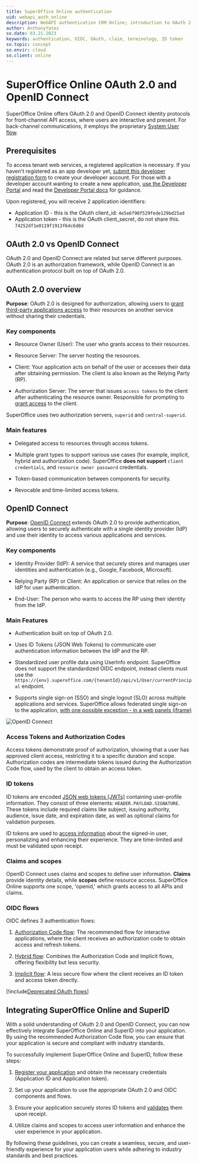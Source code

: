 ```yaml
---
title: SuperOffice Online authentication
uid: webapi_auth_online
description: WebAPI authentication CRM Online; introduction to OAuth 2.0 and OpenID Connect
author: AnthonyYates
so.date: 03.21.2023
keywords: authentication, OIDC, OAuth, claim, terminology, ID token
so.topic: concept
so.envir: cloud
so.client: online
---
```


# SuperOffice Online OAuth 2.0 and OpenID Connect

SuperOffice Online offers OAuth 2.0 and OpenID Connect identity protocols for front-channel API access, where users are interactive and present. For back-channel communications, it employs the proprietary [System User flow][2].

## Prerequisites

To access tenant web services, a registered application is necessary. If you haven't registered as an app developer yet, [submit this developer registration form][3] to create your developer account. For those with a developer account wanting to create a new application, [use the Developer Portal][1] and read the [Developer Portal docs][12] for guidance.

Upon registered, you will receive 2 application identifiers:

* Application ID - this is the OAuth client_id: `4e5e6f90f529fede129bd25ad`
* Application token - this is the OAuth client_secret, do not share this. `74252df1e0119f1913f64c6d8d`

## OAuth 2.0 vs OpenID Connect

OAuth 2.0 and OpenID Connect are related but serve different purposes. OAuth 2.0 is an authorization framework, while OpenID Connect is an authentication protocol built on top of OAuth 2.0.

## <a name="oauth"></a>OAuth 2.0 overview

**Purpose**: OAuth 2.0 is designed for authorization, allowing users to [grant third-party applications access][5] to their resources on another service without sharing their credentials.

### Key components

* Resource Owner (User): The user who grants access to their resources.

* Resource Server: The server hosting the resources.

* Client: Your application acts on behalf of the user or accesses their data after obtaining permission. The client is also known as the Relying Party (RP).

* Authorization Server: The server that issues `access tokens` to the client after authenticating the resource owner. Responsible for prompting to [grant access][5] to the client.

SuperOffice uses two authorization servers, `superid` and `central-superid`.

### Main features

* Delegated access to resources through access tokens.

* Multiple grant types to support various use cases (for example, implicit, hybrid and authorization code). SuperOffice **does not support** `client credentials`, and `resource owner password` credentials.

* Token-based communication between components for security.

* Revocable and time-limited access tokens.

## <a name="oidc"></a>OpenID Connect

**Purpose**: [OpenID Connect][7] extends OAuth 2.0 to provide authentication, allowing users to securely authenticate with a single identity provider (IdP) and use their identity to access various applications and services.

### Key components

* Identity Provider (IdP): A service that securely stores and manages user identities and authentication (e.g., Google, Facebook, Microsoft).

* Relying Party (RP) or Client: An application or service that relies on the IdP for user authentication.

* End-User: The person who wants to access the RP using their identity from the IdP.

### Main Features

* Authentication built on top of OAuth 2.0.

* Uses ID Tokens (JSON Web Tokens) to communicate user authentication information between the IdP and the RP.

* Standardized user profile data using UserInfo endpoint. SuperOffice does not support the standardized OIDC endpoint, instead clients must use the `https://{env}.superoffice.com/{tenantId}/api/v1/User/currentPrincipal` endpoint.

* Supports single sign-on (SSO) and single logout (SLO) across multiple applications and services. SuperOffice allows federated single sign-on to the application, [with one possible exception - in a web panels (iframe)][6]

![OpenID Connect][img3]

### Access Tokens and Authorization Codes

Access tokens demonstrate proof of authorization, showing that a user has approved client access, restricting it to a specific duration and scope. Authorization codes are intermediate tokens issued during the Authorization Code flow, used by the client to obtain an access token.

### ID tokens

ID tokens are encoded [JSON web tokens (JWTs)][8] containing user-profile information. They consist of three elements: `HEADER.PAYLOAD.SIGNATURE`. These tokens include required claims like subject, issuing authority, audience, issue date, and expiration date, as well as optional claims for validation purposes.

ID tokens are used to [access information][4] about the signed-in user, personalizing and enhancing their experience. They are time-limited and must be validated upon receipt.

### Claims and scopes

OpenID Connect uses claims and scopes to define user information. **Claims** provide identity details, while **scopes** define resource access. SuperOffice Online supports one scope, 'openid,' which grants access to all APIs and claims.

### OIDC flows

OIDC defines 3 authentication flows:

1. [Authorization Code flow][9]: The recommended flow for interactive applications, where the client receives an authorization code to obtain access and refresh tokens.

2. [Hybrid flow][11]: Combines the Authorization Code and Implicit flows, offering flexibility but less security.

3. [Implicit flow][10]: A less secure flow where the client receives an ID token and access token directly.

[!include[Deprecated OAuth flows](includes/implicit-hybrid-deprecated.md)]

## Integrating SuperOffice Online and SuperID

With a solid understanding of OAuth 2.0 and OpenID Connect, you can now effectively integrate SuperOffice Online and SuperID into your application. By using the recommended Authorization Code flow, you can ensure that your application is secure and compliant with industry standards.

To successfully implement SuperOffice Online and SuperID, follow these steps:

1. [Register your application][3] and obtain the necessary credentials (Application ID and Application token).

2. Set up your application to use the appropriate OAuth 2.0 and OIDC components and flows.

3. Ensure your application securely stores ID tokens and [validates][8] them upon receipt.

4. Utilize claims and scopes to access user information and enhance the user experience in your application.

By following these guidelines, you can create a seamless, secure, and user-friendly experience for your application users while adhering to industry standards and best practices.

<!-- Referenced links -->
[1]: https://dev.superoffice.com
[2]: ./auth-application/index.md
[3]: ../../../developer-portal/getting-started/developer-registration-form.md
[4]: https://jwt.io/
[5]: ../../../developer-portal/provisioning/get-consent.md
[6]: troubleshooting/iframe-idp-auth.md
[7]: api.md
[8]: validate-security-tokens.md
[9]: sign-in-user/auth-code-flow.md
[10]: sign-in-user/implicit-flow.md
[11]: sign-in-user/hybrid-flow.md
[12]: ../../../developer-portal/index.yml

<!-- Referenced images -->
[img3]: media/keyplayers.jpg
